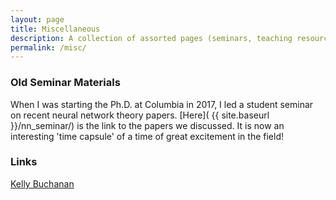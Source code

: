 ```yaml
---
layout: page
title: Miscellaneous
description: A collection of assorted pages (seminars, teaching resources, links, ...)
permalink: /misc/
---
```


<!--
### Short Bio

Sam Buchanan is a Research Assistant Professor at the Toyota Technological
Institute at Chicago (TTIC).
He obtained his Ph.D. in Electrical Engineering
from Columbia University in 2022, advised by John Wright.
His research interests lie at the intersection of deep learning and
mathematical signal processing, and include the study of nonlinear
representation learning for high-dimensional data and its implications for the
design of deep architectures for solving applied problems in imaging and computer vision.
He received the 2017 NDSEG Fellowship, and the 2022 Eli Jury Award from
Columbia University in recognition of his PhD research.
-->

### Old Seminar Materials

When I was starting the Ph.D. at Columbia in 2017, I led a student seminar on recent
neural network theory papers. [Here]( {{ site.baseurl }}/nn_seminar/) is the
link to the papers we discussed. It is now an interesting 'time capsule' of a
time of great excitement in the field!

### Links

[Kelly Buchanan](https://www.ekbuchanan.com/)

